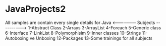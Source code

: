 # JavaProjects2
All samples are contain every single details for Java
  <--------- Subjects ---------->
   1-Abstract Class
   2-Arrays
   3-ArrayList
   4-Foreach
   5-Generic class
   6-Interface
   7-LinkList
   8-Polymorphisim
   9-Inner classes
   10-Strings
   11-Autoboxing ve Unboxing
   12-Packages
   13-Some trainings for all subjects
   
